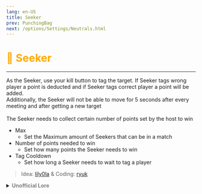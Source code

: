 ```yaml
---
lang: en-US
title: Seeker
prev: PunchingBag
next: /options/Settings/Neutrals.html
---
```


# <font color="#ffaa00">🔎 <b>Seeker</b></font> <Badge text="Evil" type="tip" vertical="middle"/>
---

As the Seeker, use your kill button to tag the target. If Seeker tags wrong player a point is deducted and if Seeker tags correct player a point will be added.<br>
Additionally, the Seeker will not be able to move for 5 seconds after every meeting and after getting a new target<br><br>
The Seeker needs to collect certain number of points set by the host to win
* Max
  * Set the Maximum amount of Seekers that can be in a match
* Number of points needed to win
  * Set how many points the Seeker needs to win
* Tag Cooldown
  * Set how long a Seeker needs to wait to tag a player

> Idea: [lily0la](#) & Coding: [ryuk](#)

<details>
<summary><b><font color=gray>Unofficial Lore</font></b></summary>

1. The Introduction 
Seeker was a below average lad living in the slums,  eating food from the dumpster,rotten vegetables and fruits, He was desperate for money 
He was an illiterate as his family couldnt afford his education , He read books from libraries and learn how to speak, communicate with the people around him  

2. The Childhood
When Seeker was a kid  He always liked the Game Hide N Seek He liked to speedrun things as he always speedrunned his homework and went to play with his friends , He was passionate towards The Game Hide N Seek Very much 

3. Work
At work He was constantly being harassed as he weared clothes which were outfashioned,torn which heavily hit his reputation . His boss didn't give him 
Regular wages thus he had to work side hustles for a living ,

4. The Offer
When going through the train to work he met a salesman who was willing to play a game , A game of Ddakji where if he won he would get $1,000 but if he loses he gets slapped , The salesman kept on winning and winning till Seeker realised how the game works and defeated the salesman in a elegant way 
The Salesman handed him a card "Among Us.Inc" and it held a number behind the salesman told him if you ever are desperate again call this number

5. Among Us.Inc
Soon Seeker was fired from his job as his colleagues couldn't tolerate his poorness anymore , As he had lost his job the moment the salesman gave him the card came into his head, swiftly called the number , the number asked him to meet them at a location as he went there he was kidnapped and was tasked to participate in a game . A game of Hide N Seek , As Seeker was very passionate for Hide N Seek he quickly found all the hiders but he broke a law
He cheated by using unfair knowledge given by the guards, He was shot his body parts were made to use a machine , A machine purely made for the game **Hide N Seek** 

Thus the Seeker was brought into existence.
> Submitted by: notluffy
</details>